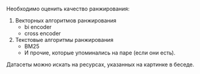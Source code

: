 Необходимо оценить качество ранжирования:
1) Векторных алгоритмов ранжирования
   - bi encoder
   - cross encoder
2) Текстовые алгоритмы ранжирования
   - BM25
   - И прочие, которые упоминались на паре (если они есть).

Датасеты можно искать на ресурсах, указанных на картинке в беседе.